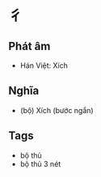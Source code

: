 # 彳

## Phát âm
* Hán Việt: Xích

## Nghĩa
* (bộ) Xích (bước ngắn)

## Tags
* bộ thủ
* bộ thủ 3 nét

<script>window.HANZI_FIELD='彳';</script>
